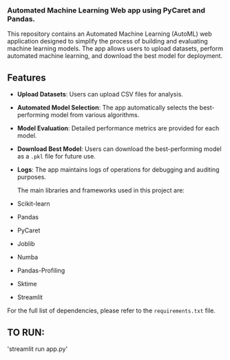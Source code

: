 ### Automated Machine Learning Web app using PyCaret and Pandas.

This repository contains an Automated Machine Learning (AutoML) web application designed to simplify the process of building and evaluating machine learning models. 
The app allows users to upload datasets, perform automated machine learning, and download the best model for deployment.

## Features

- **Upload Datasets**: Users can upload CSV files for analysis.
- **Automated Model Selection**: The app automatically selects the best-performing model from various algorithms.
- **Model Evaluation**: Detailed performance metrics are provided for each model.
- **Download Best Model**: Users can download the best-performing model as a `.pkl` file for future use.
- **Logs**: The app maintains logs of operations for debugging and auditing purposes.

  The main libraries and frameworks used in this project are:
  
- Scikit-learn
- Pandas
- PyCaret
- Joblib
- Numba
- Pandas-Profiling
- Sktime
- Streamlit

For the full list of dependencies, please refer to the `requirements.txt` file.

## TO RUN: 
'streamlit run app.py'
